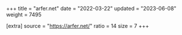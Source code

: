+++
title = "arfer.net"
date = "2022-03-22"
updated = "2023-06-08"
weight = 7495

[extra]
source = "https://arfer.net/"
ratio = 14
size = 7
+++

